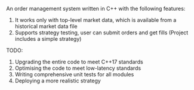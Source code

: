 An order management system written in C++ with the following features:

1. It works only with top-level market data, which is available from a historical market data file
2. Supports strategy testing, user can submit orders and get fills (Project includes a simple strategy)

TODO:

1. Upgrading the entire code to meet C++17 standards
2. Optimising the code to meet low-latency standards
3. Writing comprehensive unit tests for all modules
4. Deploying a more realistic strategy
